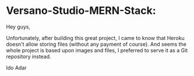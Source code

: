 # Versano-Studio-MERN-Stack:

Hey guys,

Unfortunately, after building this great project, I came to know that 
Heroku doesn't allow storing files (without any payment of course). 
And seems the whole project is based upon images and files, I preferred to serve it as a Git repository instead. 

Ido Adar
